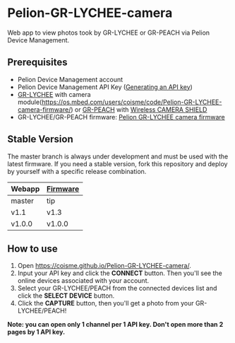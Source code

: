 # Pelion-GR-LYCHEE-camera

Web app to view photos took by GR-LYCHEE or GR-PEACH via Pelion Device Management.

## Prerequisites
* Pelion Device Management account
* Pelion Device Management API Key ([Generating an API key](https://cloud.mbed.com/docs/v2.1/integrate-web-app/api-keys.html))
* [GR-LYCHEE](https://os.mbed.com/platforms/Renesas-GR-LYCHEE/) with camera module(https://os.mbed.com/users/coisme/code/Pelion-GR-LYCHEE-camera-firmware/) or [GR-PEACH](https://os.mbed.com/platforms/Renesas-GR-PEACH/) with [Wireless CAMERA SHIELD](https://www.core.co.jp/product/m2m/gr-peach/audio-camera.html)
* GR-LYCHEE/GR-PEACH firmware: [Pelion GR-LYCHEE camera firmware](https://os.mbed.com/users/coisme/code/Pelion-GR-LYCHEE-camera-firmware/)


## Stable Version

The master branch is always under development and must be used with the latest firmware. If you need a stable version, fork this repository and deploy by yourself with a specific release combination.

| Webapp | [Firmware](https://os.mbed.com/users/coisme/code/Pelion-GR-LYCHEE-camera-firmware/) |
| :--- | :--- |
| master | tip |
|v1.1|v1.3|
|v1.0.0|v1.0.0|


## How to use

1. Open https://coisme.github.io/Pelion-GR-LYCHEE-camera/.
1. Input your API key and click the **CONNECT** button. Then you'll see the online devices associated with your account.
1. Select your GR-LYCHEE/PEACH from the connected devices list and click the **SELECT DEVICE** button.
1. Click the **CAPTURE** button, then you'll get a photo from your GR-LYCHEE/PEACH!

**Note: you can open only 1 channel per 1 API key. Don't open more than 2 pages by 1 API key.**
